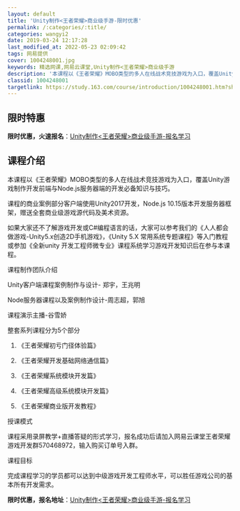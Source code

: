 ```yaml
---
layout: default
title: 'Unity制作<王者荣耀>商业级手游-限时优惠'
permalink: /:categories/:title/
categories: wangyi2
date: 2019-03-24 12:17:28
last_modified_at: 2022-05-23 02:09:42
tags: 网易提供
cover: 1004248001.jpg
keywords: 精选网课,网易云课堂,Unity制作<王者荣耀>商业级手游
description: '本课程以《王者荣耀》MOBO类型的多人在线战术竞技游戏为入口，覆盖Unity游戏制作开发前端与Node.js服务器端的开'
classid: 1004248001
targetlink: https://study.163.com/course/introduction/1004248001.htm?share=1&shareId=1025206652&utm_campaign=share&utm_medium=iphoneShare&utm_source=&utm_u=1025206652
---
```


## 限时特惠

**限时优惠，火速报名**：[Unity制作<王者荣耀>商业级手游-报名学习](https://study.163.com/course/introduction/1004248001.htm?share=1&shareId=1025206652&utm_campaign=share&utm_medium=iphoneShare&utm_source=&utm_u=1025206652)

## 课程介绍

本课程以《王者荣耀》MOBO类型的多人在线战术竞技游戏为入口，覆盖Unity游戏制作开发前端与Node.js服务器端的开发必备知识与技巧。

课程的商业案例部分客户端使用Unity2017开发，Node.js 10.15版本开发服务器框架，赠送全套商业级游戏源代码及美术资源。

如果大家还不了解游戏开发或C#编程语言的话，大家可以参考我们的《人人都会做游戏-Unity5.x创造2D手机游戏》，《Unity 5.X 常用系统专题课程》等入门教程或参加《全新unity 开发工程师微专业》课程系统学习游戏开发知识后在参与本课程。



课程制作团队介绍

Unity客户端课程案例制作与设计- 郑宇，王兆明

Node服务器课程以及案例制作设计-周志超，郭旭

课程演示主播-谷雪娇



整套系列课程分为5个部分

1.  《王者荣耀初亏门径体验篇》

2.  《王者荣耀开发基础网络通信篇》

3.  《王者荣耀系统模块开发篇》

4.  《王者荣耀高级系统模块开发篇》

5.  《王者荣耀商业版开发教程》



授课模式

  课程采用录屏教学+直播答疑的形式学习，报名成功后请加入网易云课堂王者荣耀游戏开发群570468972，输入购买订单号入群。



课程目标

  完成课程学习的学员都可以达到中级游戏开发工程师水平，可以胜任游戏公司的基本所有开发需求。

**限时优惠，报名地址**：[Unity制作<王者荣耀>商业级手游-报名学习](https://study.163.com/course/introduction/1004248001.htm?share=1&shareId=1025206652&utm_campaign=share&utm_medium=iphoneShare&utm_source=&utm_u=1025206652)

